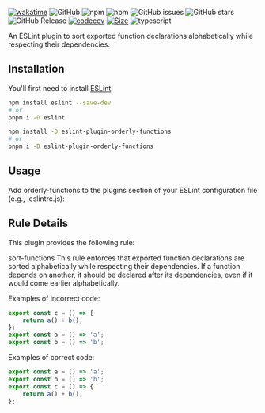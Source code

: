 [![wakatime](https://wakatime.com/badge/user/a0b906ce-b8e7-4463-8bce-383238df6d4b/project/7b2ac0a5-5d00-4df0-bda7-efe5a7bea8f9.svg)](https://wakatime.com/badge/user/a0b906ce-b8e7-4463-8bce-383238df6d4b/project/7b2ac0a5-5d00-4df0-bda7-efe5a7bea8f9) ![GitHub](https://img.shields.io/github/license/ragaeeb/eslint-plugin-orderly-functions) ![npm](https://img.shields.io/npm/v/eslint-plugin-orderly-functions) ![npm](https://img.shields.io/npm/dm/eslint-plugin-orderly-functions) ![GitHub issues](https://img.shields.io/github/issues/ragaeeb/eslint-plugin-orderly-functions) ![GitHub stars](https://img.shields.io/github/stars/ragaeeb/eslint-plugin-orderly-functions?style=social) ![GitHub Release](https://img.shields.io/github/v/release/ragaeeb/eslint-plugin-orderly-functions) [![codecov](https://codecov.io/gh/ragaeeb/eslint-plugin-orderly-functions/graph/badge.svg?token=89OEN3NDHD)](https://codecov.io/gh/ragaeeb/eslint-plugin-orderly-functions) [![Size](https://deno.bundlejs.com/badge?q=eslint-plugin-orderly-functions@1.0.0&badge=detailed)](https://bundlejs.com/?q=eslint-plugin-orderly-functions%401.0.0) ![typescript](https://badgen.net/badge/icon/typescript?icon=typescript&label&color=blue)

An ESLint plugin to sort exported function declarations alphabetically while respecting their dependencies.

## **Installation**

You'll first need to install [ESLint](https://eslint.org/):

```bash
npm install eslint --save-dev
# or
pnpm i -D eslint

```

```bash
npm install -D eslint-plugin-orderly-functions
# or
pnpm i -D eslint-plugin-orderly-functions
```

## Usage

Add orderly-functions to the plugins section of your ESLint configuration file (e.g., .eslintrc.js):

## Rule Details

This plugin provides the following rule:

sort-functions
This rule enforces that exported function declarations are sorted alphabetically while respecting their dependencies. If a function depends on another, it should be declared after its dependencies, even if it would come earlier alphabetically.

Examples of incorrect code:

```javascript
export const c = () => {
    return a() + b();
};
export const a = () => 'a';
export const b = () => 'b';
```

Examples of correct code:

```javascript
export const a = () => 'a';
export const b = () => 'b';
export const c = () => {
    return a() + b();
};
```
